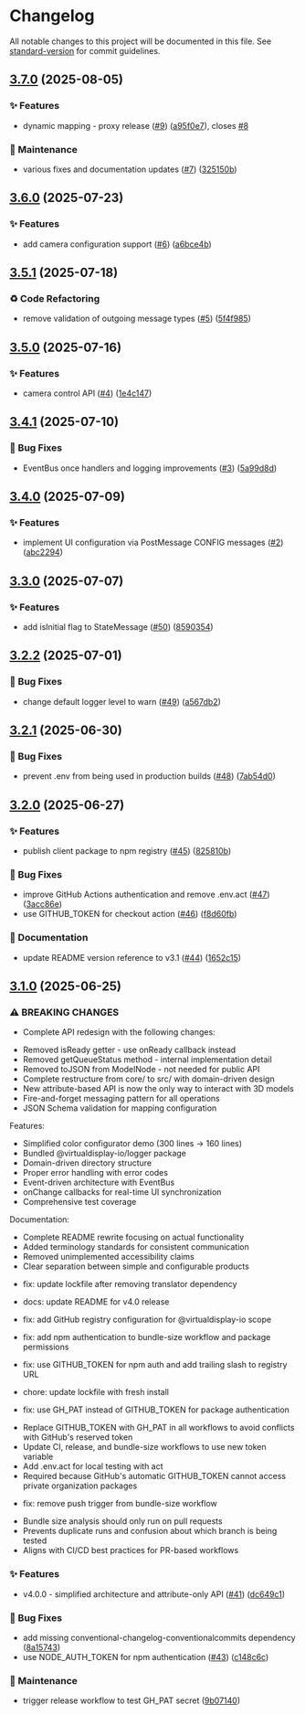 # Changelog

All notable changes to this project will be documented in this file. See [standard-version](https://github.com/conventional-changelog/standard-version) for commit guidelines.

## [3.7.0](https://github.com/virtualdisplay-io/client/compare/v3.6.0...v3.7.0) (2025-08-05)

### ✨ Features

* dynamic mapping - proxy release ([#9](https://github.com/virtualdisplay-io/client/issues/9)) ([a95f0e7](https://github.com/virtualdisplay-io/client/commit/a95f0e7a7672b844571b11307637083c6b487f3f)), closes [#8](https://github.com/virtualdisplay-io/client/issues/8)

### 🔧 Maintenance

* various fixes and documentation updates ([#7](https://github.com/virtualdisplay-io/client/issues/7)) ([325150b](https://github.com/virtualdisplay-io/client/commit/325150b41bd557e7426e6dae6780cd4fd7660deb))

## [3.6.0](https://github.com/virtualdisplay-io/client/compare/v3.5.1...v3.6.0) (2025-07-23)

### ✨ Features

* add camera configuration support ([#6](https://github.com/virtualdisplay-io/client/issues/6)) ([a6bce4b](https://github.com/virtualdisplay-io/client/commit/a6bce4bfd0d55362e76c893ddf5ed28409dc8bec))

## [3.5.1](https://github.com/virtualdisplay-io/client/compare/v3.5.0...v3.5.1) (2025-07-18)

### ♻️ Code Refactoring

* remove validation of outgoing message types ([#5](https://github.com/virtualdisplay-io/client/issues/5)) ([5f4f985](https://github.com/virtualdisplay-io/client/commit/5f4f9853d65af676aec3a865864f43461fdb6ca5))

## [3.5.0](https://github.com/virtualdisplay-io/client/compare/v3.4.1...v3.5.0) (2025-07-16)

### ✨ Features

* camera control API ([#4](https://github.com/virtualdisplay-io/client/issues/4)) ([1e4c147](https://github.com/virtualdisplay-io/client/commit/1e4c14747cad2a4617c4cc763522b50941adaa7f))

## [3.4.1](https://github.com/virtualdisplay-io/client/compare/v3.4.0...v3.4.1) (2025-07-10)

### 🐛 Bug Fixes

* EventBus once handlers and logging improvements ([#3](https://github.com/virtualdisplay-io/client/issues/3)) ([5a99d8d](https://github.com/virtualdisplay-io/client/commit/5a99d8d6ef82d058799734b54c98ca171d17dd36))

## [3.4.0](https://github.com/virtualdisplay-io/client/compare/v3.3.0...v3.4.0) (2025-07-09)

### ✨ Features

* implement UI configuration via PostMessage CONFIG messages ([#2](https://github.com/virtualdisplay-io/client/issues/2)) ([abc2294](https://github.com/virtualdisplay-io/client/commit/abc229414f9f70c54f37db903c46c0612c5eb6cf))

## [3.3.0](https://github.com/virtualdisplay-io/client/compare/v3.2.2...v3.3.0) (2025-07-07)

### ✨ Features

* add isInitial flag to StateMessage ([#50](https://github.com/virtualdisplay-io/client/issues/50)) ([8590354](https://github.com/virtualdisplay-io/client/commit/859035423e161f43791433baac203b2adb95c9fd))

## [3.2.2](https://github.com/virtualdisplay-io/client/compare/v3.2.1...v3.2.2) (2025-07-01)

### 🐛 Bug Fixes

* change default logger level to warn ([#49](https://github.com/virtualdisplay-io/client/issues/49)) ([a567db2](https://github.com/virtualdisplay-io/client/commit/a567db23a50173e3b167238af2197e545bda6320))

## [3.2.1](https://github.com/virtualdisplay-io/client/compare/v3.2.0...v3.2.1) (2025-06-30)

### 🐛 Bug Fixes

* prevent .env from being used in production builds ([#48](https://github.com/virtualdisplay-io/client/issues/48)) ([7ab54d0](https://github.com/virtualdisplay-io/client/commit/7ab54d02a9aad94daf5a53899fefa9299f9bf73f))

## [3.2.0](https://github.com/virtualdisplay-io/client/compare/v3.1.0...v3.2.0) (2025-06-27)

### ✨ Features

* publish client package to npm registry ([#45](https://github.com/virtualdisplay-io/client/issues/45)) ([825810b](https://github.com/virtualdisplay-io/client/commit/825810b0ca56da8e50f34f2afac9f75a87acbc40))

### 🐛 Bug Fixes

* improve GitHub Actions authentication and remove .env.act ([#47](https://github.com/virtualdisplay-io/client/issues/47)) ([3acc86e](https://github.com/virtualdisplay-io/client/commit/3acc86e5c27a26af0b77cc23ddff397eee141de5))
* use GITHUB_TOKEN for checkout action ([#46](https://github.com/virtualdisplay-io/client/issues/46)) ([f8d60fb](https://github.com/virtualdisplay-io/client/commit/f8d60fba2547950137de10838bcfc874e78d9f33))

### 📝 Documentation

* update README version reference to v3.1 ([#44](https://github.com/virtualdisplay-io/client/issues/44)) ([1652c15](https://github.com/virtualdisplay-io/client/commit/1652c157890ca43d1e366b302a37f02465d6450b))

## [3.1.0](https://github.com/virtualdisplay-io/client/compare/v3.0.0...v3.1.0) (2025-06-25)

### ⚠ BREAKING CHANGES

* Complete API redesign with the following changes:
- Removed isReady getter - use onReady callback instead
- Removed getQueueStatus method - internal implementation detail
- Removed toJSON from ModelNode - not needed for public API
- Complete restructure from core/ to src/ with domain-driven design
- New attribute-based API is now the only way to interact with 3D models
- Fire-and-forget messaging pattern for all operations
- JSON Schema validation for mapping configuration

Features:
- Simplified color configurator demo (300 lines → 160 lines)
- Bundled @virtualdisplay-io/logger package
- Domain-driven directory structure
- Proper error handling with error codes
- Event-driven architecture with EventBus
- onChange callbacks for real-time UI synchronization
- Comprehensive test coverage

Documentation:
- Complete README rewrite focusing on actual functionality
- Added terminology standards for consistent communication
- Removed unimplemented accessibility claims
- Clear separation between simple and configurable products

* fix: update lockfile after removing translator dependency

* docs: update README for v4.0 release

* fix: add GitHub registry configuration for @virtualdisplay-io scope

* fix: add npm authentication to bundle-size workflow and package permissions

* fix: use GITHUB_TOKEN for npm auth and add trailing slash to registry URL

* chore: update lockfile with fresh install

* fix: use GH_PAT instead of GITHUB_TOKEN for package authentication

- Replace GITHUB_TOKEN with GH_PAT in all workflows to avoid conflicts with GitHub's reserved token
- Update CI, release, and bundle-size workflows to use new token variable
- Add .env.act for local testing with act
- Required because GitHub's automatic GITHUB_TOKEN cannot access private organization packages

* fix: remove push trigger from bundle-size workflow

- Bundle size analysis should only run on pull requests
- Prevents duplicate runs and confusion about which branch is being tested
- Aligns with CI/CD best practices for PR-based workflows

### ✨ Features

* v4.0.0 - simplified architecture and attribute-only API ([#41](https://github.com/virtualdisplay-io/client/issues/41)) ([dc649c1](https://github.com/virtualdisplay-io/client/commit/dc649c1b863b2427bf6e0350960c4d2e2a2dacb8))

### 🐛 Bug Fixes

* add missing conventional-changelog-conventionalcommits dependency ([8a15743](https://github.com/virtualdisplay-io/client/commit/8a15743de3984c742ccb5de0537333f321108cd4))
* use NODE_AUTH_TOKEN for npm authentication ([#43](https://github.com/virtualdisplay-io/client/issues/43)) ([c148c6c](https://github.com/virtualdisplay-io/client/commit/c148c6cba6b6b4d1fc431ca5618ad2c3c26638c2))

### 🔧 Maintenance

* trigger release workflow to test GH_PAT secret ([9b07140](https://github.com/virtualdisplay-io/client/commit/9b07140e01d72ccc3774f20733afd197f52c4cde))

